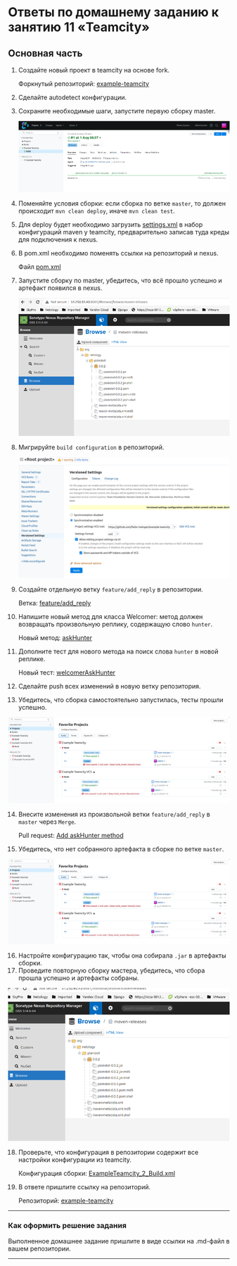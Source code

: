 # Ответы по домашнему заданию к занятию 11 «Teamcity»

## Основная часть

1. Создайте новый проект в teamcity на основе fork.
 
   Форкнутый репозиторий: [example-teamcity](https://github.com/fedor-metsger/example-teamcity)

2. Сделайте autodetect конфигурации. 
3. Сохраните необходимые шаги, запустите первую сборку master.

   ![](PIC001.png)

4. Поменяйте условия сборки: если сборка по ветке `master`, то должен происходит `mvn clean deploy`, иначе `mvn clean test`.
5. Для deploy будет необходимо загрузить [settings.xml](./teamcity/settings.xml) в набор конфигураций maven у teamcity, предварительно записав туда креды для подключения к nexus.
6. В pom.xml необходимо поменять ссылки на репозиторий и nexus.

   Файл [pom.xml](https://github.com/fedor-metsger/example-teamcity/blob/master/pom.xml)
   
7. Запустите сборку по master, убедитесь, что всё прошло успешно и артефакт появился в nexus.

   ![](PIC002.png)

8. Мигрируйте `build configuration` в репозиторий.
   
   ![](PIC003.png)
   
9. Создайте отдельную ветку `feature/add_reply` в репозитории.

   Ветка: [feature/add_reply](https://github.com/fedor-metsger/example-teamcity/tree/feature/add_reply)
    
10. Напишите новый метод для класса Welcomer: метод должен возвращать произвольную реплику, содержащую слово `hunter`.

    Новый метод: [askHunter](https://github.com/fedor-metsger/example-teamcity/blob/5c73212918168e70c9d4c3cbc0d305d1fbbd07a2/src/main/java/plaindoll/Welcomer.java#L16)
  
11. Дополните тест для нового метода на поиск слова `hunter` в новой реплике.

    Новый тест: [welcomerAskHunter](https://github.com/fedor-metsger/example-teamcity/blob/5c73212918168e70c9d4c3cbc0d305d1fbbd07a2/src/test/java/plaindoll/WelcomerTest.java#L34)

12. Сделайте push всех изменений в новую ветку репозитория.
13. Убедитесь, что сборка самостоятельно запустилась, тесты прошли успешно.

![](PIC004.png)

14. Внесите изменения из произвольной ветки `feature/add_reply` в `master` через `Merge`.

    Pull request: [Add askHunter method](https://github.com/fedor-metsger/example-teamcity/pull/1)

15. Убедитесь, что нет собранного артефакта в сборке по ветке `master`.

![](PIC004.png)

16. Настройте конфигурацию так, чтобы она собирала `.jar` в артефакты сборки.
17. Проведите повторную сборку мастера, убедитесь, что сбора прошла успешно и артефакты собраны.

![](PIC005.png)

18. Проверьте, что конфигурация в репозитории содержит все настройки конфигурации из teamcity.

    Конфигурация сборки: [ExampleTeamcity_2_Build.xml](https://github.com/fedor-metsger/example-teamcity/blob/master/.teamcity/ExampleTeamcity_2/buildTypes/ExampleTeamcity_2_Build.xml)
    
19. В ответе пришлите ссылку на репозиторий.

    Репозиторий: [example-teamcity](https://github.com/fedor-metsger/example-teamcity)

---

### Как оформить решение задания

Выполненное домашнее задание пришлите в виде ссылки на .md-файл в вашем репозитории.

---
